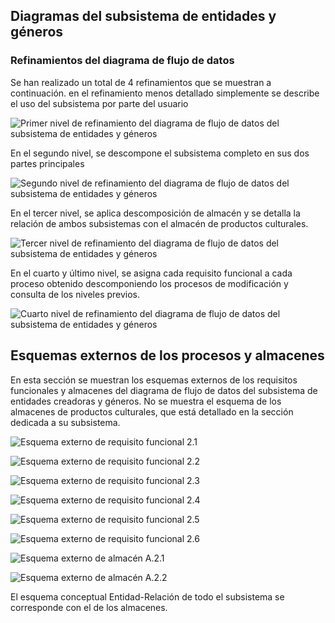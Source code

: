 ## Diagramas del subsistema de entidades y géneros

### Refinamientos del diagrama de flujo de datos

Se han realizado un total de 4 refinamientos que se muestran a
continuación. en el refinamiento menos detallado simplemente se
describe el uso del subsistema por parte del usuario

![Primer nivel de refinamiento del diagrama de flujo de datos del subsistema de entidades y géneros](Diagramas/EntidadesRef1.png)

En el segundo nivel, se descompone el subsistema completo en sus dos
partes principales

![Segundo nivel de refinamiento del diagrama de flujo de datos del subsistema de entidades y géneros](Diagramas/EntidadesRef2.png)

En el tercer nivel, se aplica descomposición de almacén y se detalla
la relación de ambos subsistemas con el almacén de productos
culturales.

![Tercer nivel de refinamiento del diagrama de flujo de datos del subsistema de entidades y géneros](Diagramas/EntidadesRef2.1.png)

En el cuarto y último nivel, se asigna cada requisito funcional a cada
proceso obtenido descomponiendo los procesos de modificación y consulta de
los niveles previos.

![Cuarto nivel de refinamiento del diagrama de flujo de datos del subsistema de entidades y géneros](Diagramas/EntidadesRef3.png)

## Esquemas externos de los procesos y almacenes

En esta sección se muestran los esquemas externos de los requisitos
funcionales y almacenes del diagrama de flujo de datos del subsistema
de entidades creadoras y géneros. No se muestra el esquema de los
almacenes de productos culturales, que está detallado en la sección
dedicada a su subsistema.

![Esquema externo de requisito funcional 2.1](Diagramas/RF-2.1.png) 

![Esquema externo de requisito funcional 2.2](Diagramas/RF-2.2.png)

![Esquema externo de requisito funcional 2.3](Diagramas/RF-2.3.png) 

![Esquema externo de requisito funcional 2.4](Diagramas/RF-2.4.png) 

![Esquema externo de requisito funcional 2.5](Diagramas/RF-2.5.png) 

![Esquema externo de requisito funcional 2.6](Diagramas/RF-2.6.png) 

![Esquema externo de almacén A.2.1](Diagramas/A.2.1.png) 

![Esquema externo de almacén A.2.2](Diagramas/A.2.2.png) 

El esquema conceptual Entidad-Relación de todo el subsistema se corresponde con el de los almacenes.

